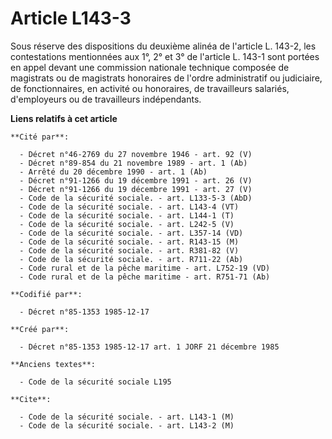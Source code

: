 # Article L143-3

Sous réserve des dispositions du deuxième alinéa de l'article L. 143-2, les contestations mentionnées aux 1°, 2° et 3° de
l'article L. 143-1 sont portées en appel devant une commission nationale technique composée de magistrats ou de magistrats
honoraires de l'ordre administratif ou judiciaire, de fonctionnaires, en activité ou honoraires, de travailleurs salariés,
d'employeurs ou de travailleurs indépendants.

**Liens relatifs à cet article**

	**Cité par**:

	  - Décret n°46-2769 du 27 novembre 1946 - art. 92 (V)
	  - Décret n°89-854 du 21 novembre 1989 - art. 1 (Ab)
	  - Arrêté du 20 décembre 1990 - art. 1 (Ab)
	  - Décret n°91-1266 du 19 décembre 1991 - art. 26 (V)
	  - Décret n°91-1266 du 19 décembre 1991 - art. 27 (V)
	  - Code de la sécurité sociale. - art. L133-5-3 (AbD)
	  - Code de la sécurité sociale. - art. L143-4 (VT)
	  - Code de la sécurité sociale. - art. L144-1 (T)
	  - Code de la sécurité sociale. - art. L242-5 (V)
	  - Code de la sécurité sociale. - art. L357-14 (VD)
	  - Code de la sécurité sociale. - art. R143-15 (M)
	  - Code de la sécurité sociale. - art. R381-82 (V)
	  - Code de la sécurité sociale. - art. R711-22 (Ab)
	  - Code rural et de la pêche maritime - art. L752-19 (VD)
	  - Code rural et de la pêche maritime - art. R751-71 (Ab)

	**Codifié par**:

	  - Décret n°85-1353 1985-12-17

	**Créé par**:

	  - Décret n°85-1353 1985-12-17 art. 1 JORF 21 décembre 1985

	**Anciens textes**:

	  - Code de la sécurité sociale L195

	**Cite**:

	  - Code de la sécurité sociale. - art. L143-1 (M)
	  - Code de la sécurité sociale. - art. L143-2 (M)
